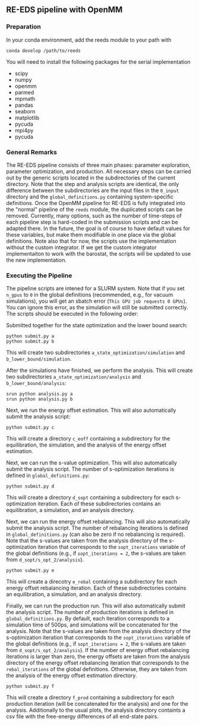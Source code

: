 ## RE-EDS pipeline with OpenMM

### Preparation

In your conda environment, add the reeds module to your path with

    conda develop /path/to/reeds

You will need to install the following packages for the serial implementation

 - scipy
 - numpy
 - openmm
 - parmed
 - mpmath
 - pandas
 - seaborn
 - matplotlib
 - pycuda
 - mpi4py
 - pycuda

### General Remarks

The RE-EDS pipeline consists of three main phases: parameter exploration, parameter optimization, and production. All necessary steps can be carried out by the generic scripts located in the subdirectories of the current directory. Note that the step and analysis scripts are identical, the only difference between the subdirectories are the input files in the `0_input` directory and the `global_definitions.py` containing system-specific definitions. Once the OpenMM pipeline for RE-EDS is fully integrated into the "normal" pipeline of the `reeds` module, the duplicated scripts can be removed. Currently, many options, such as the number of time-steps of each pipeline step is hard-coded in the submission scripts and can be adapted there. In the future, the goal is of course to have default values for these variables, but make them modifiable in one place via the global definitions. Note also that for now, the scripts use the implementation without the custom integrator. If we get the custom integrator implementaiton to work with the barostat, the scripts will be updated to use the new implementation.

### Executing the Pipeline

The pipeline scripts are intened for a SLURM system. Note that if you set `n_gpus` to `0` in the global definitions (recommended, e.g., for vacuum simulations), you will get an sbatch error (`This GPU job requests 0 GPUs`). You can ignore this error, as the simulation will still be submitted correctly. The scripts should be executed in the following order:

Submitted together for the state optimization and the lower bound search:

    python submit.py a
    python submit.py b

This will create two subdirectories `a_state_optimization/simulation` and `b_lower_bound/simulation`.

After the simulations have finished, we perform the analysis. This will create two subdirectories `a_state_optimization/analysis` and `b_lower_bound/analysis`:

    srun python analysis.py a
    srun python analysis.py b

Next, we run the energy offset estimation. This will also automatically submit the analysis script:

    python submit.py c

This will create a directory `c_eoff` containing a subdirectory for the equilibration, the simulation, and the analysis of the energy offset estimation.

Next, we can run the s-value optimization. This will also automatically submit the analysis script. The number of s-optimization iterations is defined in `global_definitions.py`:

    python submit.py d

This will create a directory `d_sopt` containing a subdirectory for each s-optimization iteration. Each of these subdirectories contains an equilibration, a simulation, and an analysis directory.

Next, we can run the energy offset rebalancing. This will also automatically submit the analysis script. The number of rebalancing iterations is defined in `global_definitions.py` (can also be zero if no rebalancing is required). Note that the s-values are taken from the analysis directory of the s-optimization iteration that corresponds to the `sopt_iterations` variable of the global definitions (e.g., if `sopt_iterations = 2`, the s-values are taken from `d_sopt/s_opt_2/analysis`).

    python submit.py e

This will create a direcotry `e_rebal` containing a subdirectory for each energy offset rebalancing iteration. Each of these subdirectories contains an equilibration, a simulation, and an analysis directory.

Finally, we can run the production run. This will also automatically submit the analysis script. The number of production iterations is defined in `global_definitions.py`. By default, each iteration corresponds to a simulation time of 500ps, and simulations will be concatenated for the analysis. Note that the s-values are taken from the analysis directory of the s-optimization iteration that corresponds to the `sopt_iterations` variable of the global definitions (e.g., if `sopt_iterations = 2`, the s-values are taken from `d_sopt/s_opt_2/analysis`). If the number of energy offset rebalancing iterations is larger than zero, the energy offsets are taken from the analysis directory of the energy offset rebalancing iteration that corresponds to the `rebal_iterations` of the global definitions. Otherwise, they are taken from the analysis of the energy offset estimation directory.

    python submit.py f

This will create a directory `f_prod` containing a subdirectory for each production iteration (will be concatenated for the analysis) and one for the analysis. Additionally to the usual plots, the analysis directory containts a csv file with the free-energy differences of all end-state pairs.